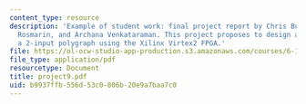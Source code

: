 ```yaml
---
content_type: resource
description: 'Example of student work: final project report by Chris Buenrostro, Isaac
  Rosmarin, and Archana Venkataraman. This project proposes to design and implement
  a 2-input polygraph using the Xilinx Virtex2 FPGA.'
file: https://ol-ocw-studio-app-production.s3.amazonaws.com/courses/6-111-introductory-digital-systems-laboratory-spring-2006/b9937ffb556d53c0806b20e9a7baa7c0_project9.pdf
file_type: application/pdf
resourcetype: Document
title: project9.pdf
uid: b9937ffb-556d-53c0-806b-20e9a7baa7c0
---
```

